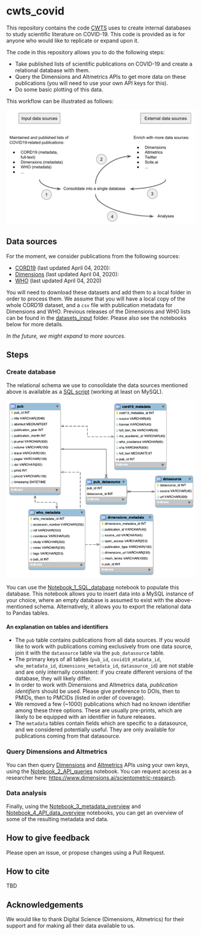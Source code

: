 # cwts_covid

This repository contains the code [CWTS](https://www.cwts.nl) uses to create internal databases to study scientific literature on COVID-19. This code is provided as is for anyone who would like to replicate or expand upon it.

The code in this repository allows you to do the following steps:

* Take published lists of scientific publications on COVID-19 and create a relational database with them.
* Query the Dimensions and Altmetrics APIs to get more data on these publications (you will need to use your own API keys for this).
* Do some basic plotting of this data.

This workflow can be illustrated as follows:

![Workflow](datasets_input/SQL_database_schema/workflow.png)

## Data sources

For the moment, we consider publications from the following sources:

* [CORD19](https://pages.semanticscholar.org/coronavirus-research) (last updated April 04, 2020): 
* [Dimensions](https://docs.google.com/spreadsheets/d/1-kTZJZ1GAhJ2m4GAIhw1ZdlgO46JpvX0ZQa232VWRmw/edit#gid=2034285255) (last updated April 04, 2020): 
* [WHO](https://www.who.int/emergencies/diseases/novel-coronavirus-2019/global-research-on-novel-coronavirus-2019-ncov) (last updated April 04, 2020)

You will need to download these datasets and add them to a local folder in order to process them. We assume that you will have a local copy of the whole CORD19 dataset, and a `csv` file with publication metadata for Dimensions and WHO. Previous releases of the Dimensions and WHO lists can be found in the [datasets_input](datasets_input) folder. Please also see the notebooks below for more details. 

*In the future, we might expand to more sources.*

## Steps

### Create database

The relational schema we use to consolidate the data sources mentioned above is available as a [SQL script](datasets_input/SQL_database_schema/projectdb_covid_schema.sql) (working at least on MySQL).

![SQL schema](datasets_input/SQL_database_schema/projectdb_covid_schema.png)

You can use the [Notebook_1_SQL_database](Notebook_1_SQL_database.ipynb) notebook to populate this database. This notebook allows you to insert data into a MySQL instance of your choice, where an empty database is assumed to exist with the above-mentioned schema. Alternatively, it allows you to export the relational data to Pandas tables.

#### An explanation on tables and identifiers

* The `pub` table contains publications from all data sources. If you would like to work with publications coming exclusively from one data source, join it with the `datasource` table via the `pub_datasource` table. 
* The primary keys of all tables (`pub_id`, `covid19_mtadata_id`, `who_metadata_id`, `dimensions_metadata_id`, `datasource_id`) are not stable and are only internally consistent: if you create different versions of the database, they will likely differ.
* In order to work with Dimensions and Altmetrics data, *publication identifiers* should be used. Please give preference to DOIs, then to PMIDs, then to PMCIDs (listed in order of coverage). 
* We removed a few (~1000) publications which had no known identifier among these three options. These are usually pre-prints, which are likely to be equipped with an identifier in future releases.
* The `metadata` tables contain fields which are specific to a datasource, and we considered potentially useful. They are only available for publications coming from that datasource.

### Query Dimensions and Altmetrics

You can then query [Dimensions](https://docs.dimensions.ai/dsl) and [Altmetrics](https://api.altmetric.com) APIs using your own keys, using the [Notebook_2_API_queries](Notebook_2_API_queries.ipynb) notebook. You can request access as a researcher here: https://www.dimensions.ai/scientometric-research.

### Data analysis

Finally, using the [Notebook_3_metadata_overview](Notebook_3_metadata_overview.ipynb) and [Notebook_4_API_data_overview](Notebook_4_API_data_overview.ipynb) notebooks, you can get an overview of some of the resulting metadata and data.

## How to give feedback

Please open an issue, or propose changes using a Pull Request.

## How to cite

TBD

## Acknowledgements

We would like to thank Digital Science (Dimensions, Altmetrics) for their support and for making all their data available to us.
